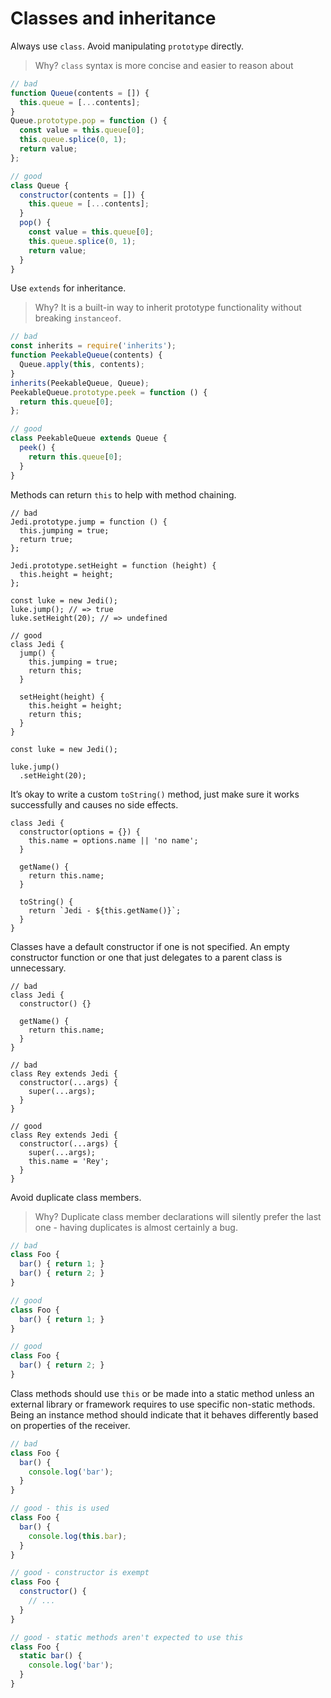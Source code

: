 # Classes and inheritance

Always use `class`. Avoid manipulating `prototype` directly.

> Why? `class` syntax is more concise and easier to reason about

```javascript
// bad
function Queue(contents = []) {
  this.queue = [...contents];
}
Queue.prototype.pop = function () {
  const value = this.queue[0];
  this.queue.splice(0, 1);
  return value;
};

// good
class Queue {
  constructor(contents = []) {
    this.queue = [...contents];
  }
  pop() {
    const value = this.queue[0];
    this.queue.splice(0, 1);
    return value;
  }
}
```

Use `extends` for inheritance.

> Why? It is a built-in way to inherit prototype functionality without breaking `instanceof`.

```javascript
// bad
const inherits = require('inherits');
function PeekableQueue(contents) {
  Queue.apply(this, contents);
}
inherits(PeekableQueue, Queue);
PeekableQueue.prototype.peek = function () {
  return this.queue[0];
};

// good
class PeekableQueue extends Queue {
  peek() {
    return this.queue[0];
  }
}
```

Methods can return `this` to help with method chaining.

```text
// bad
Jedi.prototype.jump = function () {
  this.jumping = true;
  return true;
};

Jedi.prototype.setHeight = function (height) {
  this.height = height;
};

const luke = new Jedi();
luke.jump(); // => true
luke.setHeight(20); // => undefined

// good
class Jedi {
  jump() {
    this.jumping = true;
    return this;
  }

  setHeight(height) {
    this.height = height;
    return this;
  }
}

const luke = new Jedi();

luke.jump()
  .setHeight(20);
```

It’s okay to write a custom `toString()` method, just make sure it works successfully and causes no side effects.

```text
class Jedi {
  constructor(options = {}) {
    this.name = options.name || 'no name';
  }

  getName() {
    return this.name;
  }

  toString() {
    return `Jedi - ${this.getName()}`;
  }
}
```

Classes have a default constructor if one is not specified. An empty constructor function or one that just delegates to a parent class is unnecessary. 

```text
// bad
class Jedi {
  constructor() {}

  getName() {
    return this.name;
  }
}

// bad
class Rey extends Jedi {
  constructor(...args) {
    super(...args);
  }
}

// good
class Rey extends Jedi {
  constructor(...args) {
    super(...args);
    this.name = 'Rey';
  }
}
```

Avoid duplicate class members.

> Why? Duplicate class member declarations will silently prefer the last one - having duplicates is almost certainly a bug.

```javascript
// bad
class Foo {
  bar() { return 1; }
  bar() { return 2; }
}

// good
class Foo {
  bar() { return 1; }
}

// good
class Foo {
  bar() { return 2; }
}
```

Class methods should use `this` or be made into a static method unless an external library or framework requires to use specific non-static methods. Being an instance method should indicate that it behaves differently based on properties of the receiver. 

```javascript
// bad
class Foo {
  bar() {
    console.log('bar');
  }
}

// good - this is used
class Foo {
  bar() {
    console.log(this.bar);
  }
}

// good - constructor is exempt
class Foo {
  constructor() {
    // ...
  }
}

// good - static methods aren't expected to use this
class Foo {
  static bar() {
    console.log('bar');
  }
}
```

